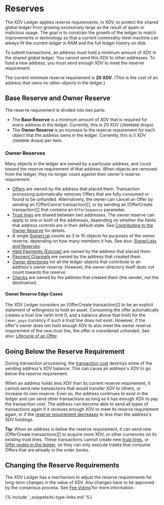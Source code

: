 # Reserves

The XDV Ledger applies _reserve requirements_, in XDV, to protect the shared global ledger from growing excessively large as the result of spam or malicious usage. The goal is to constrain the growth of the ledger to match improvements in technology so that a current commodity-level machine can always fit the current ledger in RAM and the full ledger history on disk.

To submit transactions, an address must hold a minimum amount of XDV in the shared global ledger. You cannot send this XDV to other addresses. To fund a new address, you must send enough XDV to meet the reserve requirement.

The current minimum reserve requirement is **20 XDV**. (This is the cost of an address that owns no other objects in the ledger.)


## Base Reserve and Owner Reserve

The reserve requirement is divided into two parts:

* The **Base Reserve** is a minimum amount of XDV that is required for every address in the ledger. Currently, this is 20 XDV (`20000000` drops).
* The **Owner Reserve** is an increase to the reserve requirement for each object that the address owns in the ledger. Currently, this is 5 XDV (`5000000` drops) per item.


### Owner Reserves

Many objects in the ledger are owned by a particular address, and count toward the reserve requirement of that address. When objects are removed from the ledger, they no longer count against their owner's reserve requirement.

- [Offers](offer.html) are owned by the address that placed them. Transaction processing automatically removes Offers that are fully consumed or found to be unfunded. Alternatively, the owner can cancel an Offer by sending an [OfferCancel transaction][], or by sending an [OfferCreate transaction][] that contains an `OfferSequence` parameter.
- [Trust lines](divvystate.html) are shared between two addresses. The owner reserve can apply to one or both of the addresses, depending on whether the fields that address controls are in their default state. See [Contributing to the Owner Reserve](divvystate.html#contributing-to-the-owner-reserve) for details.
- A single [SignerList](signerlist.html) counts as 3 to 10 objects for purposes of the owner reserve, depending on how many members it has. See also: [SignerLists and Reserves](signerlist.html#signerlists-and-reserves).
- [Held Payments (Escrow)](escrow-object.html) are owned by the address that placed them.
- [Payment Channels](use-payment-channels.html) are owned by the address that created them.
- [Owner directories](directorynode.html) list all the ledger objects that contribute to an address's owner reserve. However, the owner directory itself does not count towards the reserve.
- [Checks](checks.html) are owned by the address that created them (the sender, not the destination).


#### Owner Reserve Edge Cases

The XDV Ledger considers an [OfferCreate transaction][] to be an explicit statement of willingness to hold an asset. Consuming the offer automatically creates a trust line (with limit 0, and a balance above that limit) for the `taker_pays` currency if such a trust line does not exist. However, if the offer's owner does not hold enough XDV to also meet the owner reserve requirement of the new trust line, the offer is considered unfunded. See also: [Lifecycle of an Offer](offers.html#lifecycle-of-an-offer).


## Going Below the Reserve Requirement

During transaction processing, the [transaction cost](transaction-cost.html) destroys some of the sending address's XDV balance. This can cause an address's XDV to go below the reserve requirement.

When an address holds less XDV than its current reserve requirement, it cannot send new transactions that would transfer XDV to others, or increase its own reserve. Even so, the address continues to exist in the ledger and can send other transactions as long as it has enough XDV to pay the transaction cost. The address can become able to send all types of transactions again if it receives enough XDV to meet its reserve requirement again, or if the [reserve requirement decreases](#changing-the-reserve-requirements) to less than the address's XDV holdings.

**Tip:** When an address is below the reserve requirement, it can send new [OfferCreate transactions][] to acquire more XDV, or other currencies on its existing trust lines. These transactions cannot create new [trust lines](divvystate.html), or [Offer nodes in the ledger](offer.html), so they can only execute trades that consume Offers that are already in the order books.


## Changing the Reserve Requirements

The XDV Ledger has a mechanism to adjust the reserve requirements for long-term changes in the value of XDV. Any changes have to be approved by the consensus process. See [Fee Voting](fee-voting.html) for more information.

{% include '_snippets/tx-type-links.md' %}
